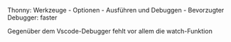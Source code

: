 Thonny: Werkzeuge - Optionen - Ausführen und Debuggen - Bevorzugter Debugger: faster

Gegenüber dem Vscode-Debugger fehlt vor allem die watch-Funktion